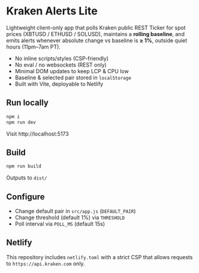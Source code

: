 # Kraken Alerts Lite

Lightweight client-only app that polls Kraken public REST Ticker for spot prices (XBTUSD / ETHUSD / SOLUSD), maintains a **rolling baseline**, and emits alerts whenever absolute change vs baseline is **≥ 1%**, outside quiet hours (11pm–7am PT).

- No inline scripts/styles (CSP-friendly)
- No eval / no websockets (REST only)
- Minimal DOM updates to keep LCP & CPU low
- Baseline & selected pair stored in `localStorage`
- Built with Vite, deployable to Netlify

## Run locally
```bash
npm i
npm run dev
```
Visit http://localhost:5173

## Build
```bash
npm run build
```
Outputs to `dist/`

## Configure
- Change default pair in `src/app.js` (`DEFAULT_PAIR`)
- Change threshold (default 1%) via `THRESHOLD`
- Poll interval via `POLL_MS` (default 15s)

## Netlify
This repository includes `netlify.toml` with a strict CSP that allows requests to `https://api.kraken.com` only.
